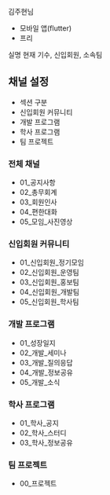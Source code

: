 
김주현님
- 모바일 앱(flutter)
- 프리



실명
현재 기수, 신입회원, 소속팀

## 채널 설정
- 섹션 구분
- 신입회원 커뮤니티
- 개발 프로그램
- 학사 프로그램
- 팀 프로젝트

### 전체 채널
- 01_공지사항
- 02_총무회계
- 03_회원인사
- 04_편한대화
- 05_모임_사진영상

### 신입회원 커뮤니티
- 01_신입회원_정기모임
- 02_신입회원_운영팀
- 03_신입회원_홍보팀
- 04_신입회원_개발팀
- 05_신입회원_학사팀

### 개발 프로그램
- 01_성장일지
- 02_개발_세미나
- 03_개발_질의응답
- 04_개발_정보공유
- 05_개발_소식

### 학사 프로그램
- 01_학사_공지
- 02_학사_스터디
- 03_학사_정보공유

### 팀 프로젝트
- 00_프로젝트

